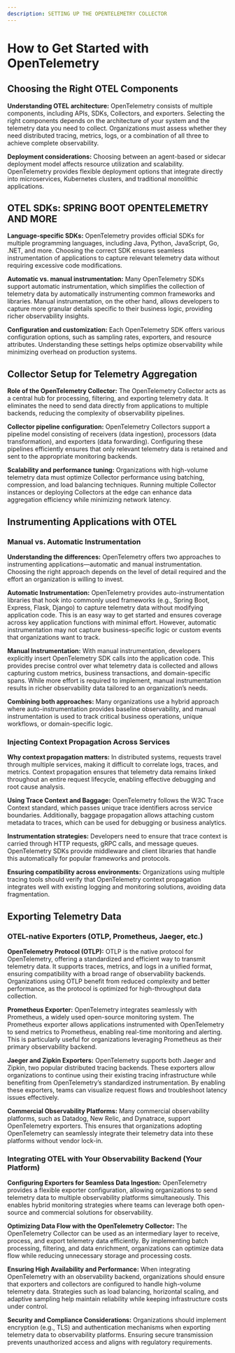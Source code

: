```yaml
---
description: SETTING UP THE OPENTELEMETRY COLLECTOR
---
```


# How to Get Started with OpenTelemetry

## Choosing the Right OTEL Components

**Understanding OTEL architecture:** OpenTelemetry consists of multiple components, including APIs, SDKs, Collectors, and exporters. Selecting the right components depends on the architecture of your system and the telemetry data you need to collect. Organizations must assess whether they need distributed tracing, metrics, logs, or a combination of all three to achieve complete observability.

**Deployment considerations:** Choosing between an agent-based or sidecar deployment model affects resource utilization and scalability. OpenTelemetry provides flexible deployment options that integrate directly into microservices, Kubernetes clusters, and traditional monolithic applications.

## OTEL SDKs: SPRING BOOT OPENTELEMETRY AND MORE

**Language-specific SDKs:** OpenTelemetry provides official SDKs for multiple programming languages, including Java, Python, JavaScript, Go, .NET, and more. Choosing the correct SDK ensures seamless instrumentation of applications to capture relevant telemetry data without requiring excessive code modifications.

**Automatic vs. manual instrumentation:** Many OpenTelemetry SDKs support automatic instrumentation, which simplifies the collection of telemetry data by automatically instrumenting common frameworks and libraries. Manual instrumentation, on the other hand, allows developers to capture more granular details specific to their business logic, providing richer observability insights.

**Configuration and customization:** Each OpenTelemetry SDK offers various configuration options, such as sampling rates, exporters, and resource attributes. Understanding these settings helps optimize observability while minimizing overhead on production systems.

## Collector Setup for Telemetry Aggregation <a href="#toc189582879" id="toc189582879"></a>

**Role of the OpenTelemetry Collector:** The OpenTelemetry Collector acts as a central hub for processing, filtering, and exporting telemetry data. It eliminates the need to send data directly from applications to multiple backends, reducing the complexity of observability pipelines.

**Collector pipeline configuration:** OpenTelemetry Collectors support a pipeline model consisting of receivers (data ingestion), processors (data transformation), and exporters (data forwarding). Configuring these pipelines efficiently ensures that only relevant telemetry data is retained and sent to the appropriate monitoring backends.

**Scalability and performance tuning:** Organizations with high-volume telemetry data must optimize Collector performance using batching, compression, and load balancing techniques. Running multiple Collector instances or deploying Collectors at the edge can enhance data aggregation efficiency while minimizing network latency.

## Instrumenting Applications with OTEL <a href="#toc189582880" id="toc189582880"></a>

### Manual vs. Automatic Instrumentation <a href="#y0ybsdw1zmgo" id="y0ybsdw1zmgo"></a>

**Understanding the differences:** OpenTelemetry offers two approaches to instrumenting applications—automatic and manual instrumentation. Choosing the right approach depends on the level of detail required and the effort an organization is willing to invest.

**Automatic Instrumentation:** OpenTelemetry provides auto-instrumentation libraries that hook into commonly used frameworks (e.g., Spring Boot, Express, Flask, Django) to capture telemetry data without modifying application code. This is an easy way to get started and ensures coverage across key application functions with minimal effort. However, automatic instrumentation may not capture business-specific logic or custom events that organizations want to track.

**Manual Instrumentation:** With manual instrumentation, developers explicitly insert OpenTelemetry SDK calls into the application code. This provides precise control over what telemetry data is collected and allows capturing custom metrics, business transactions, and domain-specific spans. While more effort is required to implement, manual instrumentation results in richer observability data tailored to an organization’s needs.

**Combining both approaches:** Many organizations use a hybrid approach where auto-instrumentation provides baseline observability, and manual instrumentation is used to track critical business operations, unique workflows, or domain-specific logic.

### Injecting Context Propagation Across Services <a href="#k6bqekas7lsc" id="k6bqekas7lsc"></a>

**Why context propagation matters:** In distributed systems, requests travel through multiple services, making it difficult to correlate logs, traces, and metrics. Context propagation ensures that telemetry data remains linked throughout an entire request lifecycle, enabling effective debugging and root cause analysis.

**Using Trace Context and Baggage:** OpenTelemetry follows the W3C Trace Context standard, which passes unique trace identifiers across service boundaries. Additionally, baggage propagation allows attaching custom metadata to traces, which can be used for debugging or business analytics.

**Instrumentation strategies:** Developers need to ensure that trace context is carried through HTTP requests, gRPC calls, and message queues. OpenTelemetry SDKs provide middleware and client libraries that handle this automatically for popular frameworks and protocols.

**Ensuring compatibility across environments:** Organizations using multiple tracing tools should verify that OpenTelemetry context propagation integrates well with existing logging and monitoring solutions, avoiding data fragmentation.

## Exporting Telemetry Data <a href="#toc189582881" id="toc189582881"></a>

### OTEL-native Exporters (OTLP, Prometheus, Jaeger, etc.) <a href="#id-3rbfbiwh19ld" id="id-3rbfbiwh19ld"></a>

**OpenTelemetry Protocol (OTLP):** OTLP is the native protocol for OpenTelemetry, offering a standardized and efficient way to transmit telemetry data. It supports traces, metrics, and logs in a unified format, ensuring compatibility with a broad range of observability backends. Organizations using OTLP benefit from reduced complexity and better performance, as the protocol is optimized for high-throughput data collection.

**Prometheus Exporter:** OpenTelemetry integrates seamlessly with Prometheus, a widely used open-source monitoring system. The Prometheus exporter allows applications instrumented with OpenTelemetry to send metrics to Prometheus, enabling real-time monitoring and alerting. This is particularly useful for organizations leveraging Prometheus as their primary observability backend.

**Jaeger and Zipkin Exporters:** OpenTelemetry supports both Jaeger and Zipkin, two popular distributed tracing backends. These exporters allow organizations to continue using their existing tracing infrastructure while benefiting from OpenTelemetry’s standardized instrumentation. By enabling these exporters, teams can visualize request flows and troubleshoot latency issues effectively.

**Commercial Observability Platforms:** Many commercial observability platforms, such as Datadog, New Relic, and Dynatrace, support OpenTelemetry exporters. This ensures that organizations adopting OpenTelemetry can seamlessly integrate their telemetry data into these platforms without vendor lock-in.

### Integrating OTEL with Your Observability Backend (Your Platform) <a href="#rxchz8anatlz" id="rxchz8anatlz"></a>

**Configuring Exporters for Seamless Data Ingestion:** OpenTelemetry provides a flexible exporter configuration, allowing organizations to send telemetry data to multiple observability platforms simultaneously. This enables hybrid monitoring strategies where teams can leverage both open-source and commercial solutions for observability.

**Optimizing Data Flow with the OpenTelemetry Collector:** The OpenTelemetry Collector can be used as an intermediary layer to receive, process, and export telemetry data efficiently. By implementing batch processing, filtering, and data enrichment, organizations can optimize data flow while reducing unnecessary storage and processing costs.

**Ensuring High Availability and Performance:** When integrating OpenTelemetry with an observability backend, organizations should ensure that exporters and collectors are configured to handle high-volume telemetry data. Strategies such as load balancing, horizontal scaling, and adaptive sampling help maintain reliability while keeping infrastructure costs under control.

**Security and Compliance Considerations:** Organizations should implement encryption (e.g., TLS) and authentication mechanisms when exporting telemetry data to observability platforms. Ensuring secure transmission prevents unauthorized access and aligns with regulatory requirements.
